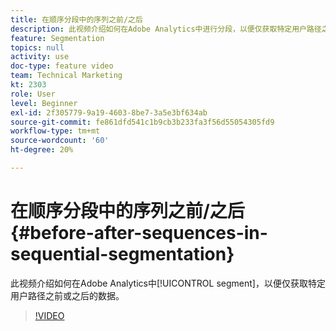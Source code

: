 ```yaml
---
title: 在顺序分段中的序列之前/之后
description: 此视频介绍如何在Adobe Analytics中进行分段，以便仅获取特定用户路径之前或之后的数据。
feature: Segmentation
topics: null
activity: use
doc-type: feature video
team: Technical Marketing
kt: 2303
role: User
level: Beginner
exl-id: 2f305779-9a19-4603-8be7-3a5e3bf634ab
source-git-commit: fe861dfd541c1b9cb3b233fa3f56d55054305fd9
workflow-type: tm+mt
source-wordcount: '60'
ht-degree: 20%

---
```


# 在顺序分段中的序列之前/之后 {#before-after-sequences-in-sequential-segmentation}

此视频介绍如何在Adobe Analytics中[!UICONTROL segment]，以便仅获取特定用户路径之前或之后的数据。

>[!VIDEO](https://video.tv.adobe.com/v/25400/?quality=12)

